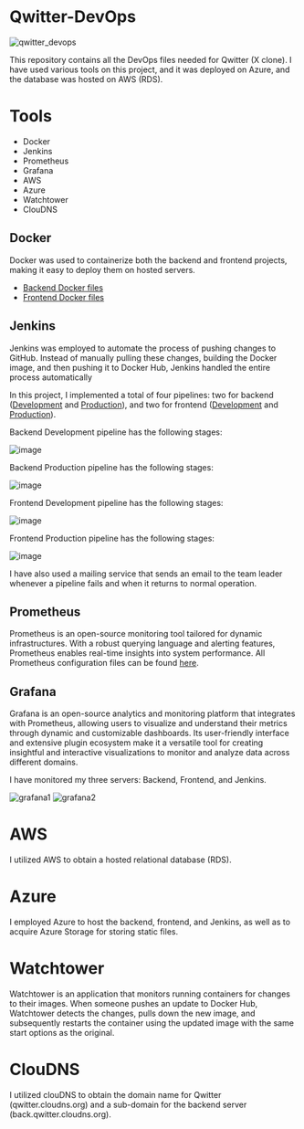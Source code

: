 # Qwitter-DevOps
![qwitter_devops](https://github.com/Qwitter/Qwitter-DevOps/assets/96792115/8995f2ce-5d6d-428c-8e0c-762ae5628e21)

This repository contains all the DevOps files needed for Qwitter (X clone). I have used various tools on this project, and it was deployed on Azure, and the database was hosted on AWS (RDS).

# Tools
- Docker
- Jenkins
- Prometheus
- Grafana
- AWS
- Azure
- Watchtower
- ClouDNS

## Docker
Docker was used to containerize both the backend and frontend projects, making it easy to deploy them on hosted servers.
- [Backend Docker files](https://github.com/Qwitter/Qwitter-DevOps/tree/main/Backend/Docker)
- [Frontend Docker files](https://github.com/Qwitter/Qwitter-DevOps/tree/main/Frontend/Docker)

## Jenkins
Jenkins was employed to automate the process of pushing changes to GitHub. Instead of manually pulling these changes, building the Docker image, and then pushing it to Docker Hub, Jenkins handled the entire process automatically

In this project, I implemented a total of four pipelines: two for backend ([Development](https://github.com/Qwitter/Qwitter-DevOps/blob/main/Backend/Jenkins/Jenkinsfile_dev) and [Production](https://github.com/Qwitter/Qwitter-DevOps/blob/main/Backend/Jenkins/Jenkinsfile_prod)), and two for frontend ([Development](https://github.com/Qwitter/Qwitter-DevOps/blob/main/Frontend/Jenkins/Jenkinsfile_dev) and [Production](https://github.com/Qwitter/Qwitter-DevOps/blob/main/Frontend/Jenkins/Jenkinsfile_prod)).

Backend Development pipeline has the following stages:

![image](https://github.com/Qwitter/Qwitter-DevOps/assets/96792115/10a11c7f-d656-4d8d-9c2a-7090d50cd615)

Backend Production pipeline has the following stages:

![image](https://github.com/Qwitter/Qwitter-DevOps/assets/96792115/60d7dccd-5ff8-485b-981f-24eff5fd6f21)

Frontend Development pipeline has the following stages:

![image](https://github.com/Qwitter/Qwitter-DevOps/assets/96792115/1b91b49e-6335-4a36-b76f-23275c2cd1d2)

Frontend Production pipeline has the following stages:

![image](https://github.com/Qwitter/Qwitter-DevOps/assets/96792115/e0b472eb-75e2-4142-89c4-cc7ee83e7988)


I have also used a mailing service that sends an email to the team leader whenever a pipeline fails and when it returns to normal operation.

## Prometheus
Prometheus is an open-source monitoring tool tailored for dynamic infrastructures. With a robust querying language and alerting features, Prometheus enables real-time insights into system performance.
All Prometheus configuration files can be found [here](https://github.com/Qwitter/Qwitter-DevOps/tree/main/Monitoring).

## Grafana
Grafana is an open-source analytics and monitoring platform that integrates with Prometheus, allowing users to visualize and understand their metrics through dynamic and customizable dashboards. Its user-friendly interface and extensive plugin ecosystem make it a versatile tool for creating insightful and interactive visualizations to monitor and analyze data across different domains.

I have monitored my three servers: Backend, Frontend, and Jenkins.

![grafana1](https://github.com/Qwitter/Qwitter-DevOps/assets/96792115/805dd343-8266-43c2-9809-e16d16c6d775)
![grafana2](https://github.com/Qwitter/Qwitter-DevOps/assets/96792115/be073c9f-854d-4925-8448-9e4266286405)

# AWS
I utilized AWS to obtain a hosted relational database (RDS).

# Azure
I employed Azure to host the backend, frontend, and Jenkins, as well as to acquire Azure Storage for storing static files.

# Watchtower
Watchtower is an application that monitors running containers for changes to their images. When someone pushes an update to Docker Hub, Watchtower detects the changes, pulls down the new image, and subsequently restarts the container using the updated image with the same start options as the original.

# ClouDNS
I utilized clouDNS to obtain the domain name for Qwitter (qwitter.cloudns.org) and a sub-domain for the backend server (back.qwitter.cloudns.org).
